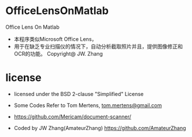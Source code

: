 # OfficeLensOnMatlab
Office Lens On Matlab

- 本程序类似Microsoft Office Lens，
- 用于在缺乏专业扫描仪的情况下，自动分析截取照片并且，提供图像修正和OCR的功能。 Copyright@ JW. Zhang
# license
- licensed under the BSD 2-clause "Simplified" License

- Some Codes Refer to Tom Mertens, tom.mertens@gmail.com

- https://github.com/Mericam/document-scanner/
- Coded by JW Zhang(AmateurZhang) https://github.com/AmateurZhang

